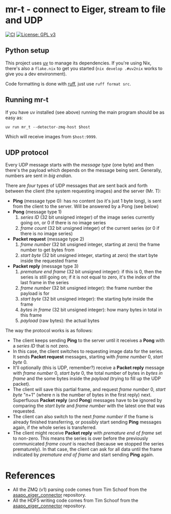 # mr-t - connect to Eiger, stream to file and UDP

[![CI](https://github.com/pmiddend/mr-t/actions/workflows/ci.yaml/badge.svg)](https://github.com/pmiddend/mr-t/actions/workflows/ci.yaml)
[![License: GPL v3](https://img.shields.io/badge/License-GPLv3-blue.svg)](https://www.gnu.org/licenses/gpl-3.0)

## Python setup

This project uses [uv](https://docs.astral.sh/uv/) to manage its dependencies. If you're using Nix, there's also a `flake.nix` to get you started (`nix develop .#uv2nix` works to give you a dev environment).

Code formatting is done with [ruff](https://docs.astral.sh/ruff/), just use `ruff format src`.

## Running mr-t

If you have uv installed (see above) running the main program should be as easy as:

```
uv run mr_t --detector-zmq-host $host
```

Which will receive images from `$host:9999`.

## UDP protocol

Every UDP message starts with the _message type_ (one byte) and then there's the payload which depends on the message being sent. Generally, numbers are sent in _big endian_.

There are _four_ types of UDP messages that are sent back and forth between the client (the system requesting images) and the server (Mr. T):

- **Ping** (message type 0): has no content (so it's just 1 byte long), is sent from the client to the server. Will be answered by a Pong (see below)
- **Pong** (message type 1)
  1. _series ID_ (32 bit unsigned integer) of the image series currently going on, or 0 if there is no image series
  2. _frame count_ (32 bit unsigned integer) of the current series (or 0 if there is no image series)
- **Packet request** (message type 2)
  1. _frame number_ (32 bit unsigned integer, starting at zero) the frame number to get bytes from
  2. _start byte_ (32 bit unsigned integer, starting at zero) the start byte inside the requested frame
- **Packet reply** (message type 3)
  1. _premature end frame_ (32 bit unsigned integer): if this is 0, then the series is still going on; if it is not equal to zero, it's the index of the last frame in the series
  2. _frame number_ (32 bit unsigned integer): the frame number the payload is for 
  3. _start byte_ (32 bit unsigned integer): the starting byte inside the frame
  4. _bytes in frame_ (32 bit unsigned integer): how many bytes in total in this frame
  5. _payload_ (raw bytes): the actual bytes
  
The way the protocol works is as follows:

- The client keeps sending **Ping** to the server until it receives a **Pong** with a _series ID_ that is not zero.
- In this case, the client switches to requesting image data for the series. It sends **Packet request** messages, starting with _frame number_ 0, _start byte_ 0.
- It'll optionally (this is UDP, remember?) receive a **Packet reply** message with _frame number_ 0, _start byte_ 0, the total number of bytes in _bytes in frame_ and the some bytes inside the _payload_ (trying to fill up the UDP packet).
- The client will save this partial frame, and request _frame number_ 0, _start byte_ "n+1" (where n is the number of bytes in the first reply) next. Superfluous **Packet reply** (and **Pong**) messages have to be ignored by comparing the _start byte_ and _frame number_ with the latest one that was requested.
- The client can also switch to the next _frame number_ if the frame is already finished transferring, or possibly start sending **Ping** messages again, if the whole series is transferred.
- The client might receive **Packet reply** with _premature end of frame_ set to non-zero. This means the series is over before the previously communicated _frame count_ is reached (because we stopped the series prematurely). In that case, the client can ask for all data until the frame indicated by _premature end of frame_ and start sending **Ping** again.

# References

- All the ZMQ (v1) parsing code comes from Tim Schoof from the [asapo_eiger_connector](https://gitlab.desy.de/fs-sc/asapo_eiger_connector) repository.
- All the HDF5 writing code comes from Tim Schoof from the [asapo_eiger_connector](https://gitlab.desy.de/fs-sc/asapo_nexus_writer) repository.
